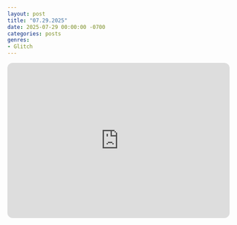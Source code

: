 ```yaml
---
layout: post
title: "07.29.2025"
date: 2025-07-29 00:00:00 -0700
categories: posts
genres:
- Glitch
---
```

<iframe style="border-radius:12px" src="https://open.spotify.com/embed/playlist/75xFKcmvYaAS5T4PDRWfIl?utm_source=generator" width="100%" height="352" frameBorder="0" allowfullscreen="" allow="autoplay; clipboard-write; encrypted-media; fullscreen; picture-in-picture" loading="lazy"></iframe>